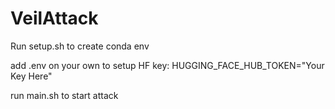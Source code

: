 # VeilAttack

Run setup.sh to create conda env

add .env on your own to setup HF key: HUGGING_FACE_HUB_TOKEN="Your Key Here"

run main.sh to start attack